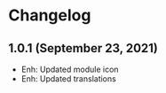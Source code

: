 Changelog
=========

1.0.1  (September 23, 2021)
----------------------------
- Enh: Updated module icon
- Enh: Updated translations
